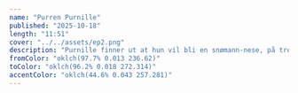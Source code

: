 ```yaml
---
name: "Purren Purnille"
published: "2025-10-18"
length: "11:51"
cover: "../../assets/ep2.png"
description: "Purnille finner ut at hun vil bli en snømann-nese, på tross av at hun er en purre."
fromColor: "oklch(97.7% 0.013 236.62)"
toColor: "oklch(96.2% 0.018 272.314)"
accentColor: "oklch(44.6% 0.043 257.281)"
---
```

